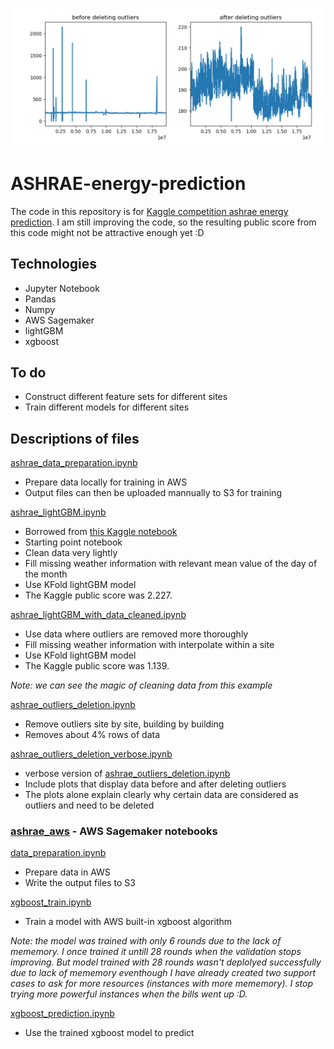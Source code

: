# ![ASHRAE-energy-prediction](demo_dataclean.png)

# ASHRAE-energy-prediction

The code in this repository is for [Kaggle competition ashrae energy prediction](https://www.kaggle.com/c/ashrae-energy-prediction). I am still improving the code, so the resulting public score from this code might not be attractive enough yet :D

## Technologies
* Jupyter Notebook
* Pandas
* Numpy
* AWS Sagemaker
* lightGBM
* xgboost

## To do
* Construct different feature sets for different sites
* Train different models for different sites

## Descriptions of files

[ashrae_data_preparation.ipynb](ashrae_data_preparation.ipynb)

* Prepare data locally for training in AWS
* Output files can then be uploaded mannually to S3 for training

[ashrae_lightGBM.ipynb](ashrae_lightGBM.ipynb)

* Borrowed from [this Kaggle notebook](https://www.kaggle.com/aitude/ashrae-kfold-lightgbm-without-leak-1-08/comments)
* Starting point notebook
* Clean data very lightly
* Fill missing weather information with relevant mean value of the day of the month
* Use KFold lightGBM model
* The Kaggle public score was 2.227.

[ashrae_lightGBM_with_data_cleaned.ipynb](ashrae_lightGBM_with_data_cleaned.ipynb)
* Use data where outliers are removed more thoroughly
* Fill missing weather information with interpolate within a site
* Use KFold lightGBM model
* The Kaggle public score was 1.139.

_Note: we can see the magic of cleaning data from this example_

[ashrae_outliers_deletion.ipynb](ashrae_outliers_deletion.ipynb)
* Remove outliers site by site, building by building
* Removes about 4% rows of data

[ashrae_outliers_deletion_verbose.ipynb](ashrae_outliers_deletion_verbose.ipynb)
* verbose version of [ashrae_outliers_deletion.ipynb](ashrae_outliers_deletion.ipynb)
* Include plots that display data before and after deleting outliers
* The plots alone explain clearly why certain data are considered as outliers and need to be deleted

### [ashrae_aws](ashrae_aws/) - AWS Sagemaker notebooks

[data_preparation.ipynb](ashrae_aws/data_preparation.ipynb)
* Prepare data in AWS
* Write the output files to S3

[xgboost_train.ipynb](ashrae_aws/xgboost_train.ipynb)
* Train a model with AWS built-in xgboost algorithm

_Note: the model was trained with only 6 rounds due to the lack of mememory. I once trained it untill 28 rounds when the validation stops improving. But model trained with 28 rounds wasn't deplolyed successfully due to lack of mememory eventhough I have already created two support cases to ask for more resources (instances with more mememory). I stop trying more powerful instances when the bills went up :D._

[xgboost_prediction.ipynb](ashrae_aws/xgboost_prediction.ipynb)
* Use the trained xgboost model to predict
